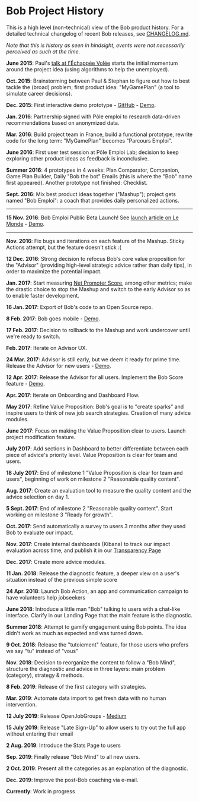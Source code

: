 # Bob Project History

This is a high level (non-technical) view of the Bob product history. For a detailed technical changelog of recent Bob releases, see [CHANGELOG.md](CHANGELOG.md).

*Note that this is history as seen in hindsight, events were not necessarily perceived as such at the time.*

**June 2015**: Paul's [talk at l'Échappée Volée](https://www.youtube.com/watch?v=6AdHZmTHHA8) starts the initial momentum around the project idea (using algorithms to help the unemployed).

**Oct. 2015**: Brainstorming between Paul & Stephan to figure out how to best tackle the (broad) problem; first product idea: "MyGamePlan" (a tool to simulate career decisions).

**Dec. 2015**: First interactive demo prototype - [GitHub](https://github.com/bayesimpact/giga-le-jobs) - [Demo](http://giga-le-jobs.s3-website-us-west-2.amazonaws.com/#/onboarding/step1).

**Jan. 2016**: Partnership signed with Pôle emploi to research data-driven recommendations based on anonymized data.

**Mar. 2016**: Build project team in France, build a functional prototype, rewrite code for the long term: "MyGamePlan" becomes "Parcours Emploi".

**June 2016**: First user test session at Pôle Emploi Lab; decision to keep exploring other product ideas as feedback is inconclusive.

**Summer 2016**: 4 prototypes in 4 weeks: Plan Comparator, Companion, Game Plan Builder, Daily "Bob the bot" Emails (this is where the "Bob" name first appeared). Another prototype not finished: Checklist.

**Sept. 2016**: Mix best product ideas together ("Mashup"); project gets named "Bob Emploi": a coach that provides daily personalized actions.

---

**15 Nov. 2016**: Bob Emploi Public Beta Launch! See [launch article on Le Monde](http://www.lemonde.fr/economie/article/2016/11/15/bob-emploi-l-assistant-qui-va-vous-aider-dans-votre-recherche-d-emploi_5031436_3234.html) - [Demo](https://bob-demo.bayes.org/tag-20161116-00).

---

**Nov. 2016**: Fix bugs and iterations on each feature of the Mashup. Sticky Actions attempt, but the feature doesn't stick :(

**12 Dec. 2016**: Strong decision to refocus Bob's core value proposition for the "Advisor" (providing high-level strategic advice rather than daily tips), in order to maximize the potential impact.

**Jan. 2017**: Start measuring [Net Promoter Score](https://en.wikipedia.org/wiki/Net_Promoter), among other metrics; make the drastic choice to stop the Mashup and switch to the early Advisor so as to enable faster development.

**16 Jan. 2017**: Export of Bob's code to an Open Source repo.

**8 Feb. 2017**: Bob goes mobile - [Demo](https://bob-demo.bayes.org/tag-20170208-00).

**17 Feb. 2017**: Decision to rollback to the Mashup and work undercover until we're ready to switch.

**Feb. 2017**: Iterate on Advisor UX.

**24 Mar. 2017**: Advisor is still early, but we deem it ready for prime time. Release the Advisor for new users - [Demo](https://bob-demo.bayes.org/tag-2017-03-24_01).

**12 Apr. 2017**: Release the Advisor for all users. Implement the Bob Score feature - [Demo](https://bob-demo.bayes.org/tag-2017-04-12_02).

**Apr. 2017**: Iterate on Onboarding and Dashboard Flow.

**May 2017**: Refine Value Proposition: Bob's goal is to "create sparks" and inspire users to think of new job search strategies. Creation of many advice modules.

**June 2017**: Focus on making the Value Proposition clear to users. Launch project modification feature.

**July 2017**: Add sections in Dashboard to better differentiate between each piece of advice's priority level. Value Proposition is clear for team and users.

**18 July 2017**: End of milestone 1 "Value Proposition is clear for team and users", beginning of work on milestone 2 "Reasonable quality content".

**Aug. 2017**: Create an evaluation tool to measure the quality content and the advice selection on day 1.

**5 Sept. 2017**: End of milestone 2 "Reasonable quality content". Start working on milestone 3 "Ready for growth".

**Oct. 2017**: Send automatically a survey to users 3 months after they used Bob to evaluate our impact.

**Nov. 2017**: Create internal dashboards (Kibana) to track our impact evaluation across time, and publish it in our [Transparency Page](https://www.bob-emploi.fr/transparence)

**Dec. 2017**: Create more advice modules.

**11 Jan. 2018**: Release the diagnostic feature, a deeper view on a user's situation instead of the previous simple score

**24 Apr. 2018**: Launch Bob Action, an app and communication campaign to have volunteers help jobseekers

**June 2018**: Introduce a little man "Bob" talking to users with a chat-like interface. Clarify in our Landing Page that the main feature is the diagnostic.

**Summer 2018**: Attempt to gamify engagement using Bob points. The idea didn't work as much as expected and was turned down.

**9 Oct. 2018**: Release the "tutoiement" feature, for those users who prefers we say "tu" instead of "vous"

**Nov. 2018**: Decision to reorganize the content to follow a "Bob Mind", structure the diagnostic and advice in three layers: main problem (category), strategy & methods.

**8 Feb. 2019**: Release of the first category with strategies.

**Mar. 2019**: Automate data import to get fresh data with no human intervention.

**12 July 2019**: Release OpenJobGroups - [Medium](https://medium.com/bobemploi/avec-bob-de-lopen-source-%C3%A0-l-open-content-382ba7fac434)

**15 July 2019**: Release "Late Sign-Up" to allow users to try out the full app without entering their email

**2 Aug. 2019**: Introduce the Stats Page to users

**Sep. 2019**: Finally release "Bob Mind" to all new users.

**2 Oct. 2019**: Present all the categories as an explanation of the diagnostic.

**Dec. 2019**: Improve the post-Bob coaching via e-mail.

**Currently**: Work in progress
